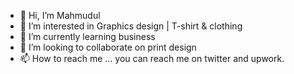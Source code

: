 - 👋 Hi, I’m Mahmudul
- 👀 I’m interested in Graphics design | T-shirt & clothing
- 🌱 I’m currently learning business
- 💞️ I’m looking to collaborate on print design
- 📫 How to reach me ... you can reach me on twitter and upwork.

<!---
mhb6303/mhb6303 is a ✨ special ✨ repository because its `README.md` (this file) appears on your GitHub profile.
You can click the Preview link to take a look at your changes.
--->
